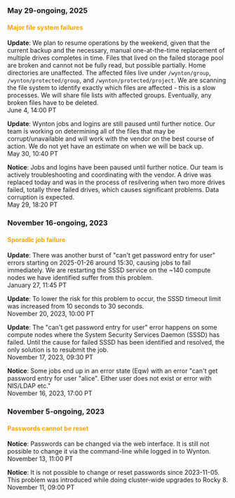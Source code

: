 ### May 29-ongoing, 2025

#### <span style="color: orange;">Major file system failures</span>

**Update**: We plan to resume operations by the weekend, given that
the current backup and the necessary, manual one-at-the-time
replacement of multiple drives completes in time. Files that lived on
the failed storage pool are broken and cannot not be fully read, but
possible partially. Home directories are unaffected. The affected
files live under `/wynton/group`, `/wynton/protected/group`, and
`/wynton/protected/project`. We are scanning the file system to
identify exactly which files are affected - this is a slow
processes. We will share file lists with affected groups. Eventually,
any broken files have to be deleted.
<br><span class="timestamp">June 4, 14:00 PT</span>

**Update**: Wynton jobs and logins are still paused until further
notice. Our team is working on determining all of the files that may
be corrupt/unavailable and will work with the vendor on the best
course of action. We do not yet have an estimate on when we will be
back up.
<br><span class="timestamp">May 30, 10:40 PT</span>

**Notice**: Jobs and logins have been paused until further notice.
Our team is actively troubleshooting and coordinating with the vendor.
A drive was replaced today and was in the process of resilvering when
two more drives failed, totally three failed drives, which causes
significant problems. Data corruption is expected.
<br><span class="timestamp">May 29, 18:20 PT</span>

<!--
## When BeeGFS was down
start: 2025-05-29T18:00:00
stop: 
length: 
severity: major-outage
affected: beegfs, jobs, hosts
reason: beegfs
 -->



### November 16-ongoing, 2023

#### <span style="color: orange;">Sporadic job failure</span>

**Update**: There was another burst of "can't get password entry for
user" errors starting on 2025-01-26 around 15:30, causing jobs to fail
immediately. We are restarting the SSSD service on the ~140 compute
nodes we have identified suffer from this problem.  <br><span
class="timestamp">January 27, 11:45 PT</span>

**Update**: To lower the risk for this problem to occur, the SSSD
timeout limit was increased from 10 seconds to 30 seconds.
<br><span class="timestamp">November 20, 2023, 10:00 PT</span>

**Update**: The "can't get password entry for user" error happens on
some compute nodes where the System Security Services Daemon (SSSD)
has failed.  Until the cause for failed SSSD has been identified and
resolved, the only solution is to resubmit the job.
<br><span class="timestamp">November 17, 2023, 09:30 PT</span>

**Notice**: Some jobs end up in an error state (Eqw) with an error
"can't get password entry for user "alice". Either user does not exist
or error with NIS/LDAP etc."
<br><span class="timestamp">November 16, 2023, 17:00 PT</span>

<!--
start: 2023-11-17T16:00:00
stop: 
length: 
severity: 
affected: jobs
reason: scheduled
 -->



### November 5-ongoing, 2023

#### <span style="color: orange;">Passwords cannot be reset</span>

**Notice**: Passwords can be changed via the web interface. It is
still not possible to change it via the command-line while logged in
to Wynton.
<br><span class="timestamp">November 13, 11:00 PT</span>

**Notice**: It is not possible to change or reset passwords since
2023-11-05. This problem was introduced while doing cluster-wide
upgrades to Rocky 8.
<br><span class="timestamp">November 11, 09:00 PT</span>
